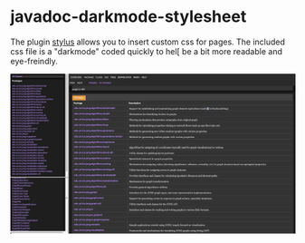 # javadoc-darkmode-stylesheet

The plugin [stylus](https://add0n.com/stylus.html) allows you to insert custom css for pages. The included css file is a "darkmode" coded quickly to hel[ be a bit more readable and eye-freindly. 

<div align=center>
  <img src="javadoc-darkmode-example.png" width=1200>
</div>
